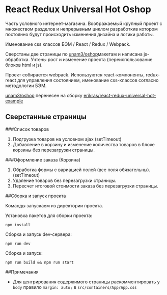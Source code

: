 # React Redux Universal Hot Oshop

  Часть условного интернет-магазина. Воображаемый крупный проект с множеством
разделов и непрерывным циклом разработкив котором постоянно будут происходить
изменения дизайна и логики работы.

  Именование css классов БЭМ / React / Redux / Webpack.

  Сверстаны две страницы по <a href="https://github.com/unam3/oshop_i/mockups">unam3/oshop</a>макетам</a> и написана js-обработка. Учтены рост и изменение проекта (переиспользование блоков html и js).

  Проект собирается webpack. Используются react-компоненты, redux-react для
управления состоянием, именование css-классов согласно методологии БЭМ.
  
  <a href="https://github.com/unam3/oshop">unam3/oshop</a> перенесен на сборку <a href="https://github.com/erikras/react-redux-universal-hot-example">
erikras/react-redux-universal-hot-example</a>

## Сверстанные страницы
###Список товаров
1. Подгрузка товаров на условном ajax (setTimeout)
2. Добавление в корзину и изменение количества товаров в блоке корзины без перезагрузки страницы.

###Оформление заказа (Корзина)
1. Обработка формы с вариацией полей (все поля обязательны). (setTimeout)
2. Удаление товаров без перезагрузки страницы.
3. Пересчет итоговой стоимости заказа без перезагрузки страницы.


##Сборка и запуск проекта

  Команды запускаем из директории проекта.


  Установка пакетов для сборки проекта:
```
npm install
```


  Сборка и запуск dev-сервера:
```
npm run dev
```

  Сборка и запуск:
```
npm run build && npm run start
```

##Примечания

- Для центрирования содержимого страницы раскомментировать у `body` правило
`margin: auto;` в `src/containers/App/App.css`
